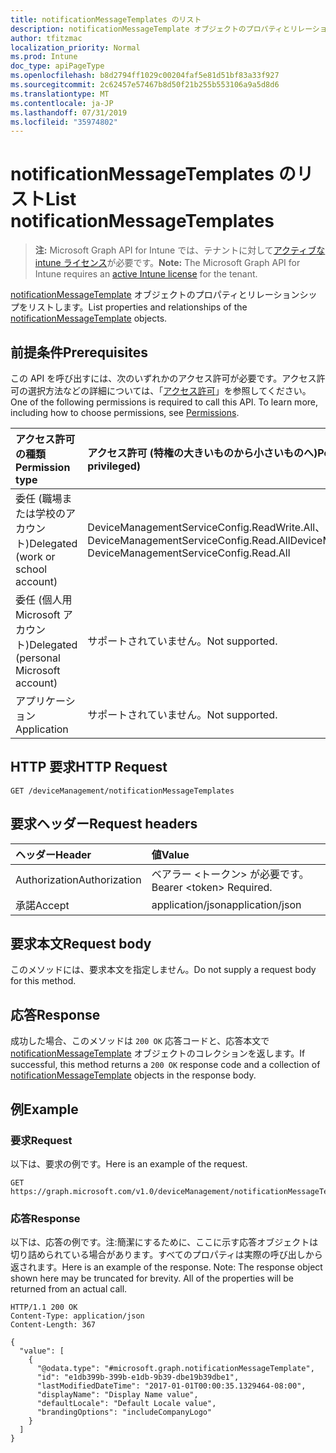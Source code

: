 ```yaml
---
title: notificationMessageTemplates のリスト
description: notificationMessageTemplate オブジェクトのプロパティとリレーションシップをリストします。
author: tfitzmac
localization_priority: Normal
ms.prod: Intune
doc_type: apiPageType
ms.openlocfilehash: b8d2794ff1029c00204faf5e81d51bf83a33f927
ms.sourcegitcommit: 2c62457e57467b8d50f21b255b553106a9a5d8d6
ms.translationtype: MT
ms.contentlocale: ja-JP
ms.lasthandoff: 07/31/2019
ms.locfileid: "35974802"
---
```

# <a name="list-notificationmessagetemplates"></a><span data-ttu-id="453a2-103">notificationMessageTemplates のリスト</span><span class="sxs-lookup"><span data-stu-id="453a2-103">List notificationMessageTemplates</span></span>

> <span data-ttu-id="453a2-104">**注:** Microsoft Graph API for Intune では、テナントに対して[アクティブな intune ライセンス](https://go.microsoft.com/fwlink/?linkid=839381)が必要です。</span><span class="sxs-lookup"><span data-stu-id="453a2-104">**Note:** The Microsoft Graph API for Intune requires an [active Intune license](https://go.microsoft.com/fwlink/?linkid=839381) for the tenant.</span></span>

<span data-ttu-id="453a2-105">[notificationMessageTemplate](../resources/intune-notification-notificationmessagetemplate.md) オブジェクトのプロパティとリレーションシップをリストします。</span><span class="sxs-lookup"><span data-stu-id="453a2-105">List properties and relationships of the [notificationMessageTemplate](../resources/intune-notification-notificationmessagetemplate.md) objects.</span></span>

## <a name="prerequisites"></a><span data-ttu-id="453a2-106">前提条件</span><span class="sxs-lookup"><span data-stu-id="453a2-106">Prerequisites</span></span>
<span data-ttu-id="453a2-p101">この API を呼び出すには、次のいずれかのアクセス許可が必要です。アクセス許可の選択方法などの詳細については、「[アクセス許可](/graph/permissions-reference)」を参照してください。</span><span class="sxs-lookup"><span data-stu-id="453a2-p101">One of the following permissions is required to call this API. To learn more, including how to choose permissions, see [Permissions](/graph/permissions-reference).</span></span>

|<span data-ttu-id="453a2-109">アクセス許可の種類</span><span class="sxs-lookup"><span data-stu-id="453a2-109">Permission type</span></span>|<span data-ttu-id="453a2-110">アクセス許可 (特権の大きいものから小さいものへ)</span><span class="sxs-lookup"><span data-stu-id="453a2-110">Permissions (from most to least privileged)</span></span>|
|:---|:---|
|<span data-ttu-id="453a2-111">委任 (職場または学校のアカウント)</span><span class="sxs-lookup"><span data-stu-id="453a2-111">Delegated (work or school account)</span></span>|<span data-ttu-id="453a2-112">DeviceManagementServiceConfig.ReadWrite.All、DeviceManagementServiceConfig.Read.All</span><span class="sxs-lookup"><span data-stu-id="453a2-112">DeviceManagementServiceConfig.ReadWrite.All, DeviceManagementServiceConfig.Read.All</span></span>|
|<span data-ttu-id="453a2-113">委任 (個人用 Microsoft アカウント)</span><span class="sxs-lookup"><span data-stu-id="453a2-113">Delegated (personal Microsoft account)</span></span>|<span data-ttu-id="453a2-114">サポートされていません。</span><span class="sxs-lookup"><span data-stu-id="453a2-114">Not supported.</span></span>|
|<span data-ttu-id="453a2-115">アプリケーション</span><span class="sxs-lookup"><span data-stu-id="453a2-115">Application</span></span>|<span data-ttu-id="453a2-116">サポートされていません。</span><span class="sxs-lookup"><span data-stu-id="453a2-116">Not supported.</span></span>|

## <a name="http-request"></a><span data-ttu-id="453a2-117">HTTP 要求</span><span class="sxs-lookup"><span data-stu-id="453a2-117">HTTP Request</span></span>
<!-- {
  "blockType": "ignored"
}
-->
``` http
GET /deviceManagement/notificationMessageTemplates
```

## <a name="request-headers"></a><span data-ttu-id="453a2-118">要求ヘッダー</span><span class="sxs-lookup"><span data-stu-id="453a2-118">Request headers</span></span>
|<span data-ttu-id="453a2-119">ヘッダー</span><span class="sxs-lookup"><span data-stu-id="453a2-119">Header</span></span>|<span data-ttu-id="453a2-120">値</span><span class="sxs-lookup"><span data-stu-id="453a2-120">Value</span></span>|
|:---|:---|
|<span data-ttu-id="453a2-121">Authorization</span><span class="sxs-lookup"><span data-stu-id="453a2-121">Authorization</span></span>|<span data-ttu-id="453a2-122">ベアラー &lt;トークン&gt; が必要です。</span><span class="sxs-lookup"><span data-stu-id="453a2-122">Bearer &lt;token&gt; Required.</span></span>|
|<span data-ttu-id="453a2-123">承諾</span><span class="sxs-lookup"><span data-stu-id="453a2-123">Accept</span></span>|<span data-ttu-id="453a2-124">application/json</span><span class="sxs-lookup"><span data-stu-id="453a2-124">application/json</span></span>|

## <a name="request-body"></a><span data-ttu-id="453a2-125">要求本文</span><span class="sxs-lookup"><span data-stu-id="453a2-125">Request body</span></span>
<span data-ttu-id="453a2-126">このメソッドには、要求本文を指定しません。</span><span class="sxs-lookup"><span data-stu-id="453a2-126">Do not supply a request body for this method.</span></span>

## <a name="response"></a><span data-ttu-id="453a2-127">応答</span><span class="sxs-lookup"><span data-stu-id="453a2-127">Response</span></span>
<span data-ttu-id="453a2-128">成功した場合、このメソッドは `200 OK` 応答コードと、応答本文で [notificationMessageTemplate](../resources/intune-notification-notificationmessagetemplate.md) オブジェクトのコレクションを返します。</span><span class="sxs-lookup"><span data-stu-id="453a2-128">If successful, this method returns a `200 OK` response code and a collection of [notificationMessageTemplate](../resources/intune-notification-notificationmessagetemplate.md) objects in the response body.</span></span>

## <a name="example"></a><span data-ttu-id="453a2-129">例</span><span class="sxs-lookup"><span data-stu-id="453a2-129">Example</span></span>

### <a name="request"></a><span data-ttu-id="453a2-130">要求</span><span class="sxs-lookup"><span data-stu-id="453a2-130">Request</span></span>
<span data-ttu-id="453a2-131">以下は、要求の例です。</span><span class="sxs-lookup"><span data-stu-id="453a2-131">Here is an example of the request.</span></span>
``` http
GET https://graph.microsoft.com/v1.0/deviceManagement/notificationMessageTemplates
```

### <a name="response"></a><span data-ttu-id="453a2-132">応答</span><span class="sxs-lookup"><span data-stu-id="453a2-132">Response</span></span>
<span data-ttu-id="453a2-p102">以下は、応答の例です。注:簡潔にするために、ここに示す応答オブジェクトは切り詰められている場合があります。すべてのプロパティは実際の呼び出しから返されます。</span><span class="sxs-lookup"><span data-stu-id="453a2-p102">Here is an example of the response. Note: The response object shown here may be truncated for brevity. All of the properties will be returned from an actual call.</span></span>
``` http
HTTP/1.1 200 OK
Content-Type: application/json
Content-Length: 367

{
  "value": [
    {
      "@odata.type": "#microsoft.graph.notificationMessageTemplate",
      "id": "e1db399b-399b-e1db-9b39-dbe19b39dbe1",
      "lastModifiedDateTime": "2017-01-01T00:00:35.1329464-08:00",
      "displayName": "Display Name value",
      "defaultLocale": "Default Locale value",
      "brandingOptions": "includeCompanyLogo"
    }
  ]
}
```



